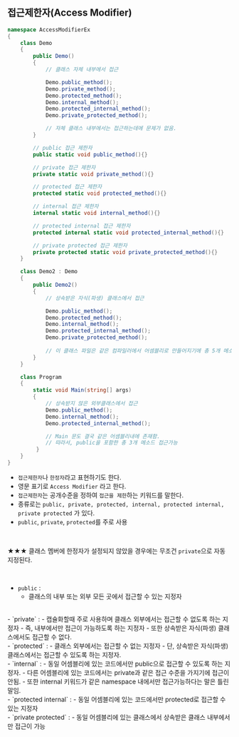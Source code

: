 ## 접근제한자(Access Modifier)

```csharp
namespace AccessModifierEx
{
    class Demo
    {
        public Demo()
        {
            // 클래스 자체 내부에서 접근

            Demo.public_method();
            Demo.private_method();
            Demo.protected_method();
            Demo.internal_method();
            Demo.protected_internal_method();
            Demo.private_protected_method();

            // 자체 클래스 내부에서는 접근하는데에 문제가 없음.
        }

        // public 접근 제한자
        public static void public_method(){}

        // private 접근 제한자
        private static void private_method(){}

        // protected 접근 제한자
        protected static void protected_method(){}

        // internal 접근 제한자
        internal static void internal_method(){}

        // protected internal 접근 제한자
        protected internal static void protected_internal_method(){}

        // private protected 접근 제한자
        private protected static void private_protected_method(){}
    }

    class Demo2 : Demo
    {
        public Demo2()
        {   
            // 상속받은 자식(파생) 클래스에서 접근

            Demo.public_method();
            Demo.protected_method();
            Demo.internal_method();
            Demo.protected_internal_method();
            Demo.private_protected_method();
            
            // 이 클래스 파일은 같은 컴파일러에서 어셈블리로 만들어지기에 총 5개 메소드 접근가능
        }
    }

    class Program
    {
        static void Main(string[] args)
        {
            // 상속받지 않은 외부클래스에서 접근
            Demo.public_method();
            Demo.internal_method();
            Demo.protected_internal_method();

            // Main 문도 결국 같은 어셈블리내에 존재함.
            // 따라서, public을 포함한 총 3개 메소드 접근가능
         }
    }
}
```


- `접근제한자`나 `한정자`라고 표현하기도 한다.
- 영문 표기로 `Access Modifier` 라고 한다.
- `접근제한자`는 공개수준을 정하여 `접근을 제한`하는 키워드를 말한다.
- 종류로는 `public, private, protected, internal, protected internal, private protected` 가 있다.
- `public`, `private`, `protected`를 주로 사용

<br />

★★★ 클래스 멤버에 한정자가 설정되지 않았을 경우에는 무조건 `private`으로 자동 지정된다. 

<br />

- `public` : 
  - 클래스의 내부 또는 외부 모든 곳에서 접근할 수 있는 지정자
<br />
- `private` : 
  - 캡슐화할때 주로 사용하며 클래스 외부에서는 접근할 수 없도록 하는 지정자
  - 즉, 내부에서만 접근이 가능하도록 하는 지정자
  - 또한 상속받은 자식(파생) 클래스에서도 접근할 수 없다.
 <br />
- `protected` : 
  - 클래스 외부에서는 접근할 수 없는 지정자
  - 단, 상속받은 자식(파생) 클래스에서는 접근할 수 있도록 하는 지정자.
<br />
- `internal` : 
  - 동일 어셈블리에 있는 코드에서만 public으로 접근할 수 있도록 하는 지정자.
  - 다른 어셈블리에 있는 코드에서는 private과 같은 접근 수준을 가지기에 접근이 안됨.
  - 또한 internal 키워드가 같은 namespace 내에서만 접근가능하다는 말은 틀린말임.
<br />
- `protected internal` :
  - 동일 어셈블리에 있는 코드에서만 protected로 접근할 수 있는 지정자
<br />
- `private protected` : 
  - 동일 어셈블리에 있는 클래스에서 상속받은 클래스 내부에서만 접근이 가능  
       